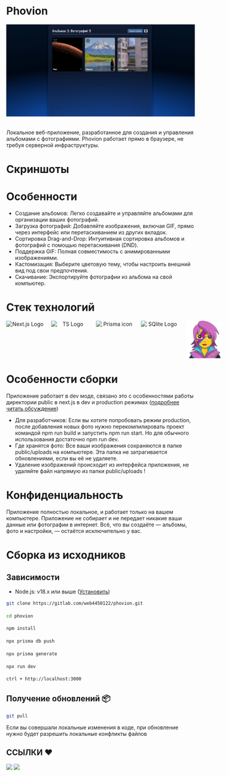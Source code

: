 # Phovion

<div align="center"> <img src="./preview/phovion-preview.webp"> </div>
<br>

Локальное веб-приложение, разработанное для создания и управления альбомами с фотографиями. Phovion работает прямо в браузере, не требуя серверной инфраструктуры.

# Скриншоты

<!-- <div align="center" style="display: flex; align-items: center;">
  <img src="./preview/handle-drop.webp" alt="1" width="200" height="200">
  <img src="./preview/settings-modal.webp" alt="2" width="200" height="200">
  <img src="./preview/page-pick-album.webp" alt="3" width="200" height="200">
  <img src="./preview/photo-picker.webp" alt="4" width="200" height="200">
</div> -->

# Особенности

- Создание альбомов: Легко создавайте и управляйте альбомами для организации ваших фотографий.
- Загрузка фотографий: Добавляйте изображения, включая GIF, прямо через интерфейс или перетаскиванием из других вкладок.
- Сортировка Drag-and-Drop: Интуитивная сортировка альбомов и фотографий с помощью перетаскивания (DND).
- Поддержка GIF: Полная совместимость с анимированными изображениями.
- Кастомизация: Выберите цветовую тему, чтобы настроить внешний вид под свои предпочтения.
- Скачивание: Экспортируйте фотографии из альбома на свой компьютер.

# Стек технологий

<div align="center" style="display: flex; align-items: center;">
  <img src="https://cdn.simpleicons.org/nextdotjs/000?width=40" alt="Next.js Logo" width="100" height="100" style="fill:#000000" />
  <span style="margin: 0 10px; font-size: 24px;"> </span>
  <img src="https://upload.wikimedia.org/wikipedia/commons/4/4c/Typescript_logo_2020.svg" alt="TS Logo" width="100" height="100">
  <span style="margin: 0 10px; font-size: 24px;"> </span>
  <img src="https://cdn.simpleicons.org/prisma" width="100" height="100" alt="Prisma icon"/>
  <span style="margin: 0 10px; font-size: 24px;"> </span>
  <img src="https://upload.wikimedia.org/wikipedia/commons/thumb/3/38/SQLite370.svg/2560px-SQLite370.svg.png" alt="SQlite Logo" width="100" height="100">
  <span style="margin: 0 10px; font-size: 24px;"> </span>
  <img src="https://raw.githubusercontent.com/emotion-js/emotion/main/emotion.png" alt="emotion.js" width="100" height="100">
  <span style="margin: 0 10px; font-size: 24px;"> </span>
</div>

# Особенности сборки

Приложение работает в dev моде, связано это с особенностями работы директории public в next.js в dev и production режимах ([подробнее читать обсуждение](https://github.com/vercel/next.js/discussions/18005))

- Для разработчиков: Если вы хотите попробовать режим production, после добавления новых фото нужно перекомпилировать проект командой npm run build и запустить npm run start. Но для обычного использования достаточно npm run dev.
- Где хранятся фото: Все ваши изображения сохраняются в папке public/uploads на компьютере. Эта папка не затрагивается обновлениями, если вы её не удаляете.
- Удаление изображений происходит из интерфейса приложения, не удаляйте файл напрямую из папки public/uploads !

# Конфиденциальность

Приложение полностью локальное, и работает только на вашем компьютере.
Приложение не собирает и не передает никакие ваши данные или фотографии в интернет. Всё, что вы создаёте — альбомы, фото и настройки, — остаётся исключительно у вас.

# Сборка из исходников

## Зависимости

- Node.js: v18.x или выше ([Установить](https://nodejs.org/en))

```bash
git clone https://gitlab.com/web4450122/phovion.git

cd phovion

npm install

npx prisma db push

npx prisma generate

npx run dev

ctrl + http://localhost:3000
```

## Получение обновлений 📦

```bash
git pull
```

Если вы совершали локальные изменения в коде, при обновление нужно будет разрешить локальные конфликты файлов

## ССЫЛКИ ❤️

[<img src="https://gitlab.com/prolinux410/owl_dots/-/raw/main/.img/git_tg.png?ref_type=heads" width="100">](https://t.me/ancient_nevionn)
[<img src="https://gitlab.com/prolinux410/owl_dots/-/raw/main/.img/git_coffee.png?ref_type=heads" width="100">](https://www.donationalerts.com/r/nevion)
